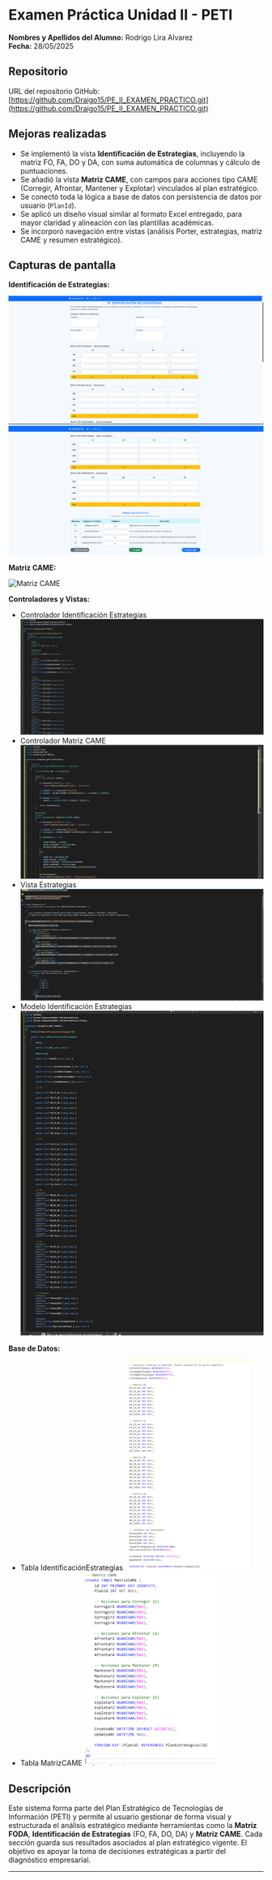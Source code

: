 # Examen Práctica Unidad II - PETI

**Nombres y Apellidos del Alumno:** Rodrigo Lira Alvarez  
**Fecha:** 28/05/2025  

## Repositorio

URL del repositorio GitHub:  
[https://github.com/Draigo15/PE_II_EXAMEN_PRACTICO.git](https://github.com/Draigo15/PE_II_EXAMEN_PRACTICO.git)

## Mejoras realizadas

- Se implementó la vista **Identificación de Estrategias**, incluyendo la matriz FO, FA, DO y DA, con suma automática de columnas y cálculo de puntuaciones.
- Se añadió la vista **Matriz CAME**, con campos para acciones tipo CAME (Corregir, Afrontar, Mantener y Explotar) vinculados al plan estratégico.
- Se conectó toda la lógica a base de datos con persistencia de datos por usuario (`PlanId`).
- Se aplicó un diseño visual similar al formato Excel entregado, para mayor claridad y alineación con las plantillas académicas.
- Se incorporó navegación entre vistas (análisis Porter, estrategias, matriz CAME y resumen estratégico).

## Capturas de pantalla



**Identificación de Estrategias:**

![Identificación de Estrategias 1](Capturas/sistema/IdentificacionEstrategias1.PNG)  
![Identificación de Estrategias 2](Capturas/sistema/IdentificacionEstrategias2.PNG)

**Matriz CAME:**

![Matriz CAME](sistema/matrizcame1.PNG)

**Controladores y Vistas:**
- Controlador Identificación Estrategias  
![Controlador IE](Capturas/Codigo/controladorIE.PNG)  
- Controlador Matriz CAME  
![Controlador CAME](Capturas/Codigo/controladorMCAME.PNG)  
- Vista Estrategias  
![Vista IE](Capturas/Codigo/vistaIE.PNG)  
- Modelo Identificación Estrategias 
![Modelo IE](Capturas/Codigo/modeloIE.PNG)

**Base de Datos:**
- Tabla IdentificaciónEstrategias 
![BD IE](Capturas/BD/identificacionEstrategias.PNG)  
- Tabla MatrizCAME
![BD CAME](Capturas/BD/matrizcame.PNG)

## Descripción

Este sistema forma parte del Plan Estratégico de Tecnologías de Información (PETI) y permite al usuario gestionar de forma visual y estructurada el análisis estratégico mediante herramientas como la **Matriz FODA**, **Identificación de Estrategias** (FO, FA, DO, DA) y **Matriz CAME**. Cada sección guarda sus resultados asociados al plan estratégico vigente. El objetivo es apoyar la toma de decisiones estratégicas a partir del diagnóstico empresarial.

---
